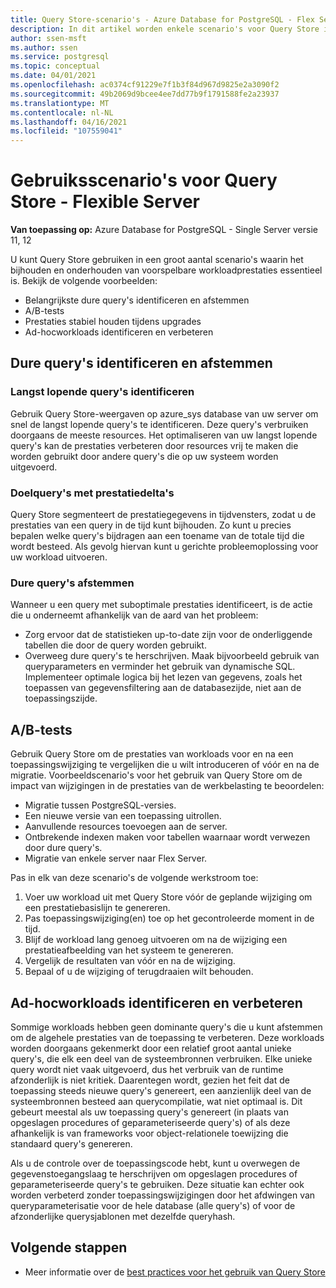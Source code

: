 ```yaml
---
title: Query Store-scenario's - Azure Database for PostgreSQL - Flex Server
description: In dit artikel worden enkele scenario's voor Query Store in Azure Database for PostgreSQL - Flex Server beschreven.
author: ssen-msft
ms.author: ssen
ms.service: postgresql
ms.topic: conceptual
ms.date: 04/01/2021
ms.openlocfilehash: ac0374cf91229e7f1b3f84d967d9825e2a3090f2
ms.sourcegitcommit: 49b2069d9bcee4ee7dd77b9f1791588fe2a23937
ms.translationtype: MT
ms.contentlocale: nl-NL
ms.lasthandoff: 04/16/2021
ms.locfileid: "107559041"
---
```

# <a name="usage-scenarios-for-query-store---flexible-server"></a>Gebruiksscenario's voor Query Store - Flexible Server

**Van toepassing op:** Azure Database for PostgreSQL - Single Server versie 11, 12

U kunt Query Store gebruiken in een groot aantal scenario's waarin het bijhouden en onderhouden van voorspelbare workloadprestaties essentieel is. Bekijk de volgende voorbeelden: 
- Belangrijkste dure query's identificeren en afstemmen 
- A/B-tests 
- Prestaties stabiel houden tijdens upgrades 
- Ad-hocworkloads identificeren en verbeteren 

## <a name="identify-and-tune-expensive-queries"></a>Dure query's identificeren en afstemmen 

### <a name="identify-longest-running-queries"></a>Langst lopende query's identificeren 
Gebruik Query Store-weergaven op azure_sys database van uw server om snel de langst lopende query's te identificeren. Deze query's verbruiken doorgaans de meeste resources. Het optimaliseren van uw langst lopende query's kan de prestaties verbeteren door resources vrij te maken die worden gebruikt door andere query's die op uw systeem worden uitgevoerd. 

### <a name="target-queries-with-performance-deltas"></a>Doelquery's met prestatiedelta's 
Query Store segmenteert de prestatiegegevens in tijdvensters, zodat u de prestaties van een query in de tijd kunt bijhouden. Zo kunt u precies bepalen welke query's bijdragen aan een toename van de totale tijd die wordt besteed. Als gevolg hiervan kunt u gerichte probleemoplossing voor uw workload uitvoeren.

### <a name="tuning-expensive-queries"></a>Dure query's afstemmen 
Wanneer u een query met suboptimale prestaties identificeert, is de actie die u onderneemt afhankelijk van de aard van het probleem: 
- Zorg ervoor dat de statistieken up-to-date zijn voor de onderliggende tabellen die door de query worden gebruikt.
- Overweeg dure query's te herschrijven. Maak bijvoorbeeld gebruik van queryparameters en verminder het gebruik van dynamische SQL. Implementeer optimale logica bij het lezen van gegevens, zoals het toepassen van gegevensfiltering aan de databasezijde, niet aan de toepassingszijde. 


## <a name="ab-testing"></a>A/B-tests 
Gebruik Query Store om de prestaties van workloads voor en na een toepassingswijziging te vergelijken die u wilt introduceren of vóór en na de migratie. Voorbeeldscenario's voor het gebruik van Query Store om de impact van wijzigingen in de prestaties van de werkbelasting te beoordelen: 
- Migratie tussen PostgreSQL-versies. 
- Een nieuwe versie van een toepassing uitrollen. 
- Aanvullende resources toevoegen aan de server. 
- Ontbrekende indexen maken voor tabellen waarnaar wordt verwezen door dure query's. 
- Migratie van enkele server naar Flex Server. 
 
Pas in elk van deze scenario's de volgende werkstroom toe: 
1. Voer uw workload uit met Query Store vóór de geplande wijziging om een prestatiebasislijn te genereren. 
2. Pas toepassingswijziging(en) toe op het gecontroleerde moment in de tijd. 
3. Blijf de workload lang genoeg uitvoeren om na de wijziging een prestatieafbeelding van het systeem te genereren. 
4. Vergelijk de resultaten van vóór en na de wijziging. 
5. Bepaal of u de wijziging of terugdraaien wilt behouden. 


## <a name="identify-and-improve-ad-hoc-workloads"></a>Ad-hocworkloads identificeren en verbeteren 
Sommige workloads hebben geen dominante query's die u kunt afstemmen om de algehele prestaties van de toepassing te verbeteren. Deze workloads worden doorgaans gekenmerkt door een relatief groot aantal unieke query's, die elk een deel van de systeembronnen verbruiken. Elke unieke query wordt niet vaak uitgevoerd, dus het verbruik van de runtime afzonderlijk is niet kritiek. Daarentegen wordt, gezien het feit dat de toepassing steeds nieuwe query's genereert, een aanzienlijk deel van de systeembronnen besteed aan querycompilatie, wat niet optimaal is. Dit gebeurt meestal als uw toepassing query's genereert (in plaats van opgeslagen procedures of geparameteriseerde query's) of als deze afhankelijk is van frameworks voor object-relationele toewijzing die standaard query's genereren. 
 
Als u de controle over de toepassingscode hebt, kunt u overwegen de gegevenstoegangslaag te herschrijven om opgeslagen procedures of geparameteriseerde query's te gebruiken. Deze situatie kan echter ook worden verbeterd zonder toepassingswijzigingen door het afdwingen van queryparameterisatie voor de hele database (alle query's) of voor de afzonderlijke querysjablonen met dezelfde queryhash. 

## <a name="next-steps"></a>Volgende stappen
- Meer informatie over de [best practices voor het gebruik van Query Store](concepts-query-store-best-practices.md)
